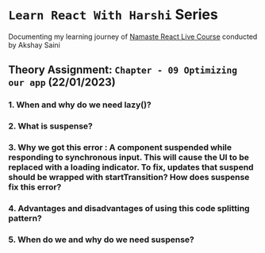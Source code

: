 
# `Learn React With Harshi` Series 
   Documenting my learning journey of [Namaste React Live Course](https://learn.namastedev.com/) conducted by Akshay Saini

## Theory Assignment: `Chapter - 09 Optimizing our app` (22/01/2023)

### 1. When and why do we need lazy()?</li>

### 2. What is suspense?

### 3. Why we got this error : A component suspended while responding to synchronous input. This will cause the UI to be replaced with a loading indicator. To fix, updates that suspend should be wrapped with startTransition? How does suspense fix this error?


### 4. Advantages and disadvantages of using this code splitting pattern?

### 5. When do we and why do we need suspense?



